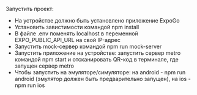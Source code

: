 Запустить проект:

- На устройстве должно быть установлено приложение ExpoGo
- Установить завистимости командой npm install
- В файле .env поменять localhost в переменной EXPO_PUBLIC_API_URL на свой IP-адрес
- Запустить mock-сервер командой npm run mock-server
- Запустить приложение на yстройстве: запустить сервер metro командой npm start и отсканировать QR-код в терминале, где запущен сервер metro
- Чтобы запустить на эмуляторе/симуляторе: на android - npm run android (эмулятор должен быть предварительно запущен), на ios - npm run ios
